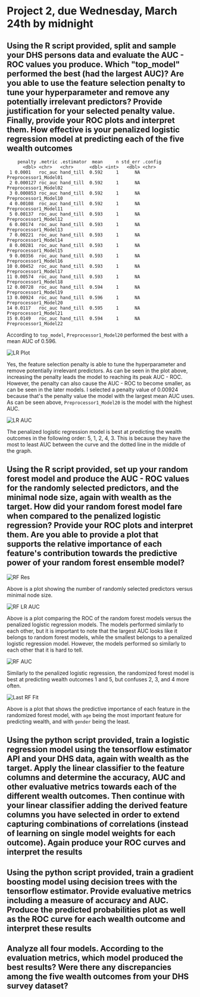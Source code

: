 # Project 2, due Wednesday, March 24th by midnight

## Using the R script provided, split and sample your DHS persons data and evaluate the AUC - ROC values you produce. Which "top_model" performed the best (had the largest AUC)? Are you able to use the feature selection penalty to tune your hyperparameter and remove any potentially irrelevant predictors? Provide justification for your selected penalty value. Finally, provide your ROC plots and interpret them. How effective is your penalized logistic regression model at predicting each of the five wealth outcomes

```
    penalty .metric .estimator  mean     n std_err .config              
      <dbl> <chr>   <chr>      <dbl> <int>   <dbl> <chr>                
 1 0.0001   roc_auc hand_till  0.592     1      NA Preprocessor1_Model01
 2 0.000127 roc_auc hand_till  0.592     1      NA Preprocessor1_Model02
 3 0.000853 roc_auc hand_till  0.592     1      NA Preprocessor1_Model10
 4 0.00108  roc_auc hand_till  0.592     1      NA Preprocessor1_Model11
 5 0.00137  roc_auc hand_till  0.593     1      NA Preprocessor1_Model12
 6 0.00174  roc_auc hand_till  0.593     1      NA Preprocessor1_Model13
 7 0.00221  roc_auc hand_till  0.593     1      NA Preprocessor1_Model14
 8 0.00281  roc_auc hand_till  0.593     1      NA Preprocessor1_Model15
 9 0.00356  roc_auc hand_till  0.593     1      NA Preprocessor1_Model16
10 0.00452  roc_auc hand_till  0.593     1      NA Preprocessor1_Model17
11 0.00574  roc_auc hand_till  0.593     1      NA Preprocessor1_Model18
12 0.00728  roc_auc hand_till  0.594     1      NA Preprocessor1_Model19
13 0.00924  roc_auc hand_till  0.596     1      NA Preprocessor1_Model20
14 0.0117   roc_auc hand_till  0.595     1      NA Preprocessor1_Model21
15 0.0149   roc_auc hand_till  0.594     1      NA Preprocessor1_Model22
```

According to `top_model`, `Preprocessor1_Model20` performed the best with a mean AUC of 0.596.

![LR Plot](https://github.com/pasolano/appml/blob/main/data/project-2/images/lr_plot.png?raw=true)

Yes, the feature selection penalty is able to tune the hyperparameter and remove potentially irrelevant predictors. As can be seen in the plot above, increasing the penalty leads the model to reaching its peak AUC - ROC. However, the penalty can also cause the AUC - ROC to become smaller, as can be seen in the later models. I selected a penalty value of 0.00924 because that's the penalty value the model with the largest mean AUC uses. As can be seen above, `Preprocessor1_Model20` is the model with the highest AUC.

![LR AUC](https://github.com/pasolano/appml/blob/main/data/project-2/images/lr_auc.png?raw=true)

The penalized logistic regression model is best at predicting the wealth outcomes in the following order: 5, 1, 2, 4, 3. This is because they have the most to least AUC between the curve and the dotted line in the middle of the graph.

## Using the R script provided, set up your random forest model and produce the AUC - ROC values for the randomly selected predictors, and the minimal node size, again with wealth as the target. How did your random forest model fare when compared to the penalized logistic regression? Provide your ROC plots and interpret them. Are you able to provide a plot that supports the relative importance of each feature's contribution towards the predictive power of your random forest ensemble model?

![RF Res](https://github.com/pasolano/appml/blob/main/data/project-2/images/rf_res.png?raw=true)

Above is a plot showing the number of randomly selected predictors versus minimal node size.

![RF LR AUC](https://github.com/pasolano/appml/blob/main/data/project-2/images/rf_lr_auc.png?raw=true)

Above is a plot comparing the ROC of the random forest models versus the penalized logistic regression models. The models performed similarly to each other, but it is important to note that the largest AUC looks like it belongs to random forest models, while the smallest belongs to a penalized logistic regression model. However, the models performed so similarly to each other that it is hard to tell.

![RF AUC](https://github.com/pasolano/appml/blob/main/data/project-2/images/rf_auc.png?raw=true)

Similarly to the penalized logistic regression, the randomized forest model is best at predicting wealth outcomes 1 and 5, but confuses 2, 3, and 4 more often.

![Last RF Fit](https://github.com/pasolano/appml/blob/main/data/project-2/images/last_rf_fit.png?raw=true)

Above is a plot that shows the predictive importance of each feature in the randomized forest model, with `age` being the most important feature for predicting wealth, and with `gender` being the least.

## Using the python script provided, train a logistic regression model using the tensorflow estimator API and your DHS data, again with wealth as the target. Apply the linear classifier to the feature columns and determine the accuracy, AUC and other evaluative metrics towards each of the different wealth outcomes. Then continue with your linear classifier adding the derived feature columns you have selected in order to extend capturing combinations of correlations (instead of learning on single model weights for each outcome). Again produce your ROC curves and interpret the results

## Using the python script provided, train a gradient boosting model using decision trees with the tensorflow estimator. Provide evaluative metrics including a measure of accuracy and AUC. Produce the predicted probabilities plot as well as the ROC curve for each wealth outcome and interpret these results

## Analyze all four models. According to the evaluation metrics, which model produced the best results? Were there any discrepancies among the five wealth outcomes from your DHS survey dataset?
